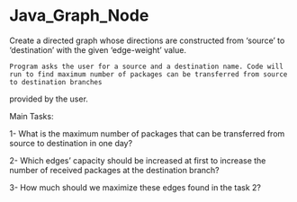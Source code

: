 # Java_Graph_Node
 Create a directed graph whose directions are constructed from ‘source’ to ‘destination’ with the given ‘edge-weight’ value.
 
	Program asks the user for a source and a destination name. Code will run to find maximum number of packages can be transferred from source to destination branches
provided by the user.

Main Tasks:

1- What is the maximum number of packages that can be transferred from source to destination in one day?

2- Which edges’ capacity should be increased at first to increase the number of received packages at the destination branch?

3- How much should we maximize these edges found in the task 2?
